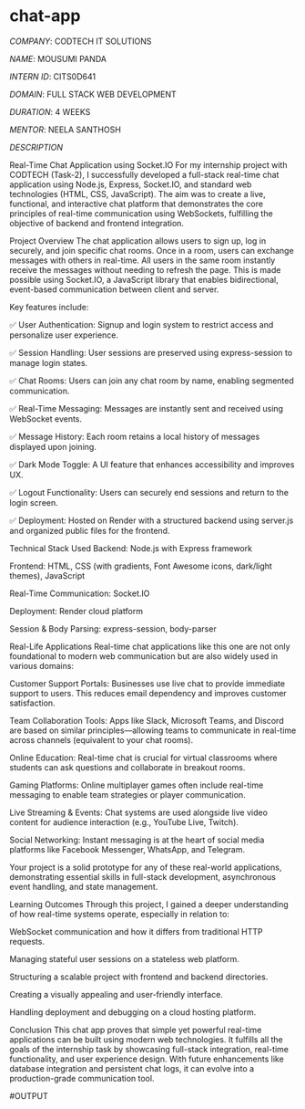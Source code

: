 # chat-app

*COMPANY*: CODTECH IT SOLUTIONS

*NAME*: MOUSUMI PANDA

*INTERN ID*: CITS0D641

*DOMAIN*: FULL STACK WEB DEVELOPMENT

*DURATION*: 4 WEEKS

*MENTOR*: NEELA SANTHOSH

*DESCRIPTION* 

Real-Time Chat Application using Socket.IO
For my internship project with CODTECH (Task-2), I successfully developed a full-stack real-time chat application using Node.js, Express, Socket.IO, and standard web technologies (HTML, CSS, JavaScript). The aim was to create a live, functional, and interactive chat platform that demonstrates the core principles of real-time communication using WebSockets, fulfilling the objective of backend and frontend integration.

Project Overview
The chat application allows users to sign up, log in securely, and join specific chat rooms. Once in a room, users can exchange messages with others in real-time. All users in the same room instantly receive the messages without needing to refresh the page. This is made possible using Socket.IO, a JavaScript library that enables bidirectional, event-based communication between client and server.

Key features include:

✅ User Authentication: Signup and login system to restrict access and personalize user experience.

✅ Session Handling: User sessions are preserved using express-session to manage login states.

✅ Chat Rooms: Users can join any chat room by name, enabling segmented communication.

✅ Real-Time Messaging: Messages are instantly sent and received using WebSocket events.

✅ Message History: Each room retains a local history of messages displayed upon joining.

✅ Dark Mode Toggle: A UI feature that enhances accessibility and improves UX.

✅ Logout Functionality: Users can securely end sessions and return to the login screen.

✅ Deployment: Hosted on Render with a structured backend using server.js and organized public files for the frontend.

Technical Stack Used
Backend: Node.js with Express framework

Frontend: HTML, CSS (with gradients, Font Awesome icons, dark/light themes), JavaScript

Real-Time Communication: Socket.IO

Deployment: Render cloud platform

Session & Body Parsing: express-session, body-parser

Real-Life Applications
Real-time chat applications like this one are not only foundational to modern web communication but are also widely used in various domains:

Customer Support Portals: Businesses use live chat to provide immediate support to users. This reduces email dependency and improves customer satisfaction.

Team Collaboration Tools: Apps like Slack, Microsoft Teams, and Discord are based on similar principles—allowing teams to communicate in real-time across channels (equivalent to your chat rooms).

Online Education: Real-time chat is crucial for virtual classrooms where students can ask questions and collaborate in breakout rooms.

Gaming Platforms: Online multiplayer games often include real-time messaging to enable team strategies or player communication.

Live Streaming & Events: Chat systems are used alongside live video content for audience interaction (e.g., YouTube Live, Twitch).

Social Networking: Instant messaging is at the heart of social media platforms like Facebook Messenger, WhatsApp, and Telegram.

Your project is a solid prototype for any of these real-world applications, demonstrating essential skills in full-stack development, asynchronous event handling, and state management.

Learning Outcomes
Through this project, I gained a deeper understanding of how real-time systems operate, especially in relation to:

WebSocket communication and how it differs from traditional HTTP requests.

Managing stateful user sessions on a stateless web platform.

Structuring a scalable project with frontend and backend directories.

Creating a visually appealing and user-friendly interface.

Handling deployment and debugging on a cloud hosting platform.

Conclusion
This chat app proves that simple yet powerful real-time applications can be built using modern web technologies. It fulfills all the goals of the internship task by showcasing full-stack integration, real-time functionality, and user experience design. With future enhancements like database integration and persistent chat logs, it can evolve into a production-grade communication tool.

#OUTPUT

